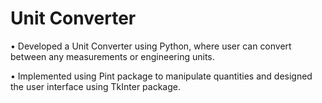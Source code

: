 # Unit Converter

•	Developed a Unit Converter using Python, where user can convert between any measurements or engineering units.

•	Implemented using Pint package to manipulate quantities and designed the user interface using TkInter package.





